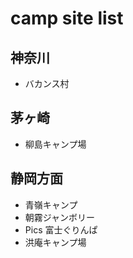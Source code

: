 # camp site list

## 神奈川
- バカンス村

## 茅ヶ崎
- 柳島キャンプ場

## 静岡方面
- 青嶺キャンプ
- 朝霧ジャンボリー
- Pics 富士ぐりんぱ
- 洪庵キャンプ場

